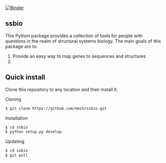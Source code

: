 [![Binder](http://mybinder.org/badge.svg)](http://mybinder.org/repo/nmih/ssbio)

## ssbio
This Python package provides a collection of tools for people with questions in the realm
of structural systems biology. The main goals of this package are to:
1. Provide an easy way to map genes to sequences and structures
2. 

## Quick install
Clone this repository to any location and then install it.

Cloning
```bash
$ git clone https://github.com/nmih/ssbio.git
```

Installation
```bash
$ cd ssbio
$ python setup.py develop
```

Updating
```bash
$ cd ssbio
$ git pull
```